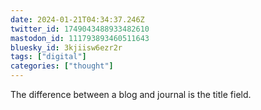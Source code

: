 ```yaml
---
date: 2024-01-21T04:34:37.246Z
twitter_id: 1749043488933482610
mastodon_id: 111793893460511643
bluesky_id: 3kjiisw6ezr2r
tags: ["digital"]
categories: ["thought"]
---
```

The difference between a blog and journal is the title field.
